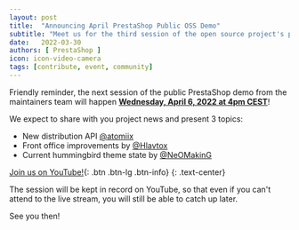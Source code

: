 ```yaml
---
layout: post
title:  "Announcing April PrestaShop Public OSS Demo"
subtitle: "Meet us for the third session of the open source project's public demo in 2022"
date:   2022-03-30
authors: [ PrestaShop ]
icon: icon-video-camera
tags: [contribute, event, community]
---
```


Friendly reminder, the next session of the public PrestaShop demo from the maintainers team will happen [**Wednesday, April 6, 2022 at 4pm CEST**](https://www.youtube.com/watch?v=jNSKKaTySyQ)!

We expect to share with you project news and present 3 topics:
- New distribution API [@atomiix](https://github.com/atomiix)
- Front office improvements by [@Hlavtox](https://github.com/Hlavtox)
- Current hummingbird theme state by [@NeOMakinG](https://github.com/NeOMakinG)

[Join us on YouTube!](https://www.youtube.com/watch?v=jNSKKaTySyQ){: .btn .btn-lg .btn-info}
{: .text-center}

The session will be kept in record on YouTube, so that even if you can't attend to the live stream, you will still be able to catch up later.

See you then!
